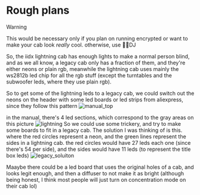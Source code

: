 # Rough plans

> [!WARNING]  
> This would be necessary only if you plan on running encrypted or want to make your cab look *really* cool. otherwise, use 🏳️‍⚧️DJ 

So, the iidx lightning cab has enough lights to make a normal person blind, and as we all know, a legacy cab only has a fraction of them, and they're either neons or plain rgb, meanwhile the lightning cab uses mainly the ws2812b led chip for all the rgb stuff (except the turntables and the subwoofer leds, where they use plain rgb).

So to get some of the lightning leds to a legacy cab, we could switch out the neons on the header with some led boards or led strips from aliexpress, since they follow this pattern
![manual_top](upper_side_LEDs.png)

in the manual, there's 4 led sections, which correspond to the gray areas on this picture
![lightning](lightning_cab_marked.png)
So we could use some trickery, and try to make some boards to fit in a legacy cab. The solution I was thinking of is this. where the red circles represent a neon, and the green lines represent the sides in a lightning cab. the red circles would have 27 leds each one (since there's 54 per side), and the sides would have 11 leds (to represent the title box leds)
![legacy_soluiton](leds_for_headers.jpg)

Maaybe there could be a led board that uses the original holes of a cab, and looks legit enough, and then a diffuser to not make it as bright (although being honest, I think most people will just turn on concentration mode on their cab lol)